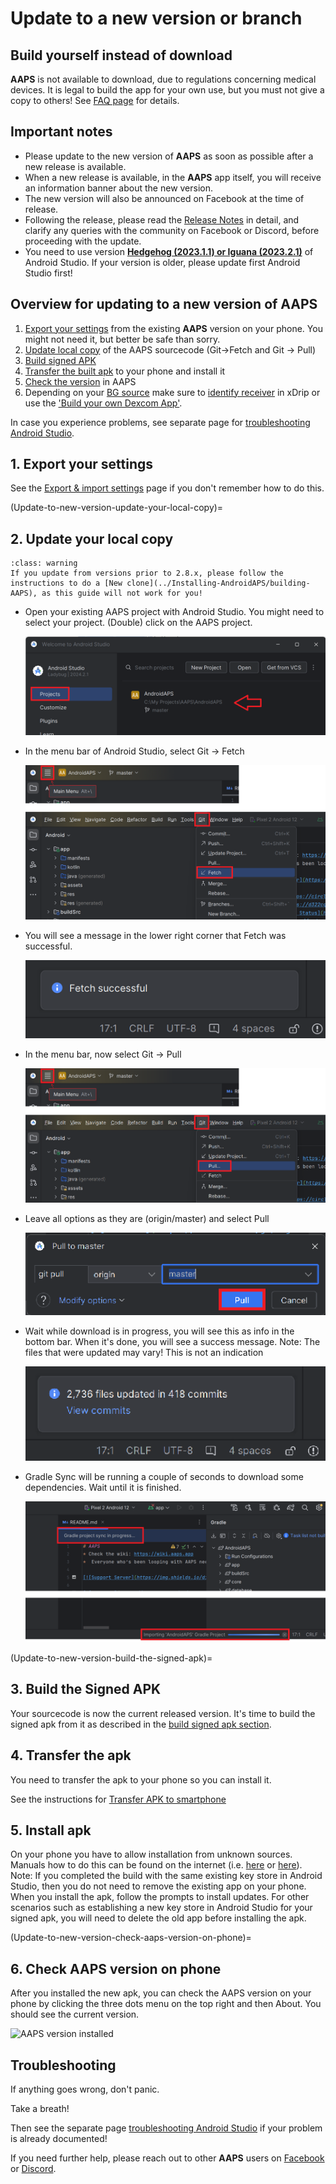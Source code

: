 # Update to a new version or branch

## Build yourself instead of download

**AAPS** is not available to download, due to regulations concerning medical devices. It is legal to build the app for your own use, but you must not give a copy to others! See [FAQ page](../UsefulLinks/FAQ.md) for details.

## Important notes
* Please update to the new version of **AAPS** as soon as possible after a new release is available.
* When a new release is available, in the **AAPS** app itself, you will receive an information banner about the new version.
* The new version will also be announced on Facebook at the time of release.
* Following the release, please read the [Release Notes](ReleaseNotes.md) in detail, and clarify any queries with the community on Facebook or Discord, before proceeding with the update.
* You need to use version **[Hedgehog (2023.1.1) or Iguana (2023.2.1)](https://developer.android.com/studio/)** of Android Studio. If your version is older, please update first Android Studio first! 

## Overview for updating to a new version of AAPS

1. [Export your settings](ExportImportSettings.md) from the existing **AAPS** version on your phone.
You might not need it, but better be safe than sorry.
2. [Update local copy](#2-update-your-local-copy) of the AAPS sourcecode (Git->Fetch and Git -> Pull)
3. [Build signed APK](#3-build-the-signed-apk)
4. [Transfer the built apk](#4-transfer-the-apk) to your phone and install it
5. [Check the version](#6-check-aaps-version-on-phone) in AAPS
6. Depending on your [BG source](../Getting-Started/CompatiblesCgms.md) make sure to [identify receiver](../CompatibleCgms/xDrip.md#identify-receiver) in xDrip or use the ['Build your own Dexcom App'](../CompatibleCgms/DexcomG6.md#if-using-g6-with-build-your-own-dexcom-app).

In case you experience problems, see separate page for [troubleshooting Android Studio](../GettingHelp/TroubleshootingAndroidStudio).

## 1. Export your settings
See the [Export & import settings](ExportImportSettings.md) page if you don't remember how to do this.

(Update-to-new-version-update-your-local-copy)=
## 2. Update your local copy

```{admonition} WARNING
:class: warning
If you update from versions prior to 2.8.x, please follow the instructions to do a [New clone](../Installing-AndroidAPS/building-AAPS), as this guide will not work for you!
```

* Open your existing AAPS project with Android Studio. You might need to select your project. (Double) click on the AAPS project.

  ![Android Studio - Select Project](../images/update/01_ProjectSelection.png)

* In the menu bar of Android Studio, select Git -> Fetch

   ![Android Studio Menu - Git - Fetch](../images/update/02_GitFetch.png)

* You will see a message in the lower right corner that Fetch was successful.

   ![Android Studio Menu - Git - Fetch successful](../images/update/03_GitFetchSuccessful.png)

* In the menu bar, now select Git -> Pull

   ![Android Studio Menu - Git - Pull](../images/update/04_GitPull.png)  

* Leave all options as they are (origin/master) and select Pull

   ![Android Studio - Git - Pull dialog](../images/update/05_GitPullOptions.png)

* Wait while download is in progress, you will see this as info in the bottom bar. When it's done, you will see a success message.
Note: The files that were updated may vary! This is not an indication

   ![Android Studio - Pull successful](../images/update/06_GitPullSuccess.png)

* Gradle Sync will be running a couple of seconds to download some dependencies. Wait until it is finished.

  ![Android Studio - Gradle Sync](../images/studioSetup/40_BackgroundTasks.png)

(Update-to-new-version-build-the-signed-apk)=
## 3. Build the Signed APK

Your sourcecode is now the current released version. It's time to build the signed apk from it as described in the [build signed apk section](../SettingUpAaps/BuildingAaps.md#build-the-aaps-signed-apk).

## 4. Transfer the apk
You need to transfer the apk to your phone so you can install it.

See the instructions for [Transfer APK to smartphone](../SettingUpAaps/TransferringAndInstallingAaps.md)


## 5. Install apk
On your phone you have to allow installation from unknown sources. Manuals how to do this can be found on the internet (i.e. [here](https://www.expressvpn.com/de/support/vpn-setup/enable-apk-installs-android/) or [here](https://www.androidcentral.com/unknown-sources)). 
Note: If you completed the build with the same existing key store in Android Studio, then you do not need to remove the existing app on your phone. When you install the apk, follow the prompts to install updates. For other scenarios such as establishing a new key store in Android Studio for your signed apk, you will need to delete the old app before installing the apk.

(Update-to-new-version-check-aaps-version-on-phone)=
## 6. Check AAPS version on phone

After you installed the new apk, you can check the AAPS version on your phone by clicking the three dots menu on the top right and then About. You should see the current version.

![AAPS version installed](../images/Update_VersionCheck282.png)


## Troubleshooting

If anything goes wrong, don't panic.

Take a breath!

Then see the separate page [troubleshooting Android Studio](../GettingHelp/TroubleshootingAndroidStudio) if your problem is already documented!

If you need further help, please reach out to other **AAPS** users on [Facebook](https://www.facebook.com/groups/AndroidAPSUsers) or [Discord](https://discord.gg/4fQUWHZ4Mw).
